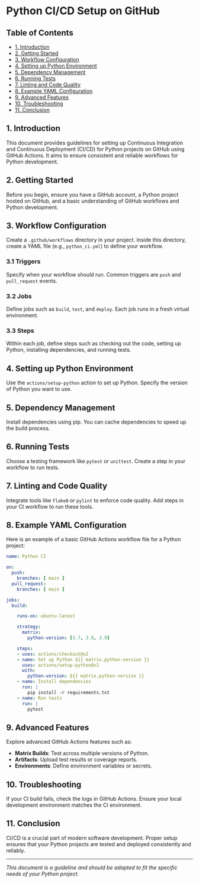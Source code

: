 
# Python CI/CD Setup on GitHub

## Table of Contents
- [1. Introduction](#1-introduction)
- [2. Getting Started](#2-getting-started)
- [3. Workflow Configuration](#3-workflow-configuration)
- [4. Setting up Python Environment](#4-setting-up-python-environment)
- [5. Dependency Management](#5-dependency-management)
- [6. Running Tests](#6-running-tests)
- [7. Linting and Code Quality](#7-linting-and-code-quality)
- [8. Example YAML Configuration](#8-example-yaml-configuration)
- [9. Advanced Features](#9-advanced-features)
- [10. Troubleshooting](#10-troubleshooting)
- [11. Conclusion](#11-conclusion)

## 1. Introduction
This document provides guidelines for setting up Continuous Integration and Continuous Deployment (CI/CD) for Python projects on GitHub using GitHub Actions. It aims to ensure consistent and reliable workflows for Python development.

## 2. Getting Started
Before you begin, ensure you have a GitHub account, a Python project hosted on GitHub, and a basic understanding of GitHub workflows and Python development.

## 3. Workflow Configuration
Create a `.github/workflows` directory in your project. Inside this directory, create a YAML file (e.g., `python_ci.yml`) to define your workflow.

### 3.1 Triggers
Specify when your workflow should run. Common triggers are `push` and `pull_request` events.

### 3.2 Jobs
Define jobs such as `build`, `test`, and `deploy`. Each job runs in a fresh virtual environment.

### 3.3 Steps
Within each job, define steps such as checking out the code, setting up Python, installing dependencies, and running tests.

## 4. Setting up Python Environment
Use the `actions/setup-python` action to set up Python. Specify the version of Python you want to use.

## 5. Dependency Management
Install dependencies using pip. You can cache dependencies to speed up the build process.

## 6. Running Tests
Choose a testing framework like `pytest` or `unittest`. Create a step in your workflow to run tests.

## 7. Linting and Code Quality
Integrate tools like `flake8` or `pylint` to enforce code quality. Add steps in your CI workflow to run these tools.

## 8. Example YAML Configuration
Here is an example of a basic GitHub Actions workflow file for a Python project:
```yaml
name: Python CI

on:
  push:
    branches: [ main ]
  pull_request:
    branches: [ main ]

jobs:
  build:

    runs-on: ubuntu-latest

    strategy:
      matrix:
        python-version: [3.7, 3.8, 3.9]

    steps:
    - uses: actions/checkout@v2
    - name: Set up Python ${{ matrix.python-version }}
      uses: actions/setup-python@v2
      with:
        python-version: ${{ matrix.python-version }}
    - name: Install dependencies
      run: |
        pip install -r requirements.txt
    - name: Run tests
      run: |
        pytest
```

## 9. Advanced Features
Explore advanced GitHub Actions features such as:
- **Matrix Builds**: Test across multiple versions of Python.
- **Artifacts**: Upload test results or coverage reports.
- **Environments**: Define environment variables or secrets.

## 10. Troubleshooting
If your CI build fails, check the logs in GitHub Actions. Ensure your local development environment matches the CI environment.

## 11. Conclusion
CI/CD is a crucial part of modern software development. Proper setup ensures that your Python projects are tested and deployed consistently and reliably.

---

*This document is a guideline and should be adapted to fit the specific needs of your Python project.*
